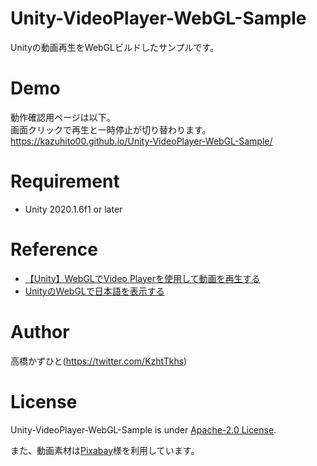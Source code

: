 # Unity-VideoPlayer-WebGL-Sample
Unityの動画再生をWebGLビルドしたサンプルです。

# Demo
動作確認用ページは以下。<br>
画面クリックで再生と一時停止が切り替わります。<br>
https://kazuhito00.github.io/Unity-VideoPlayer-WebGL-Sample/

# Requirement 
* Unity 2020.1.6f1 or later

# Reference
* [【Unity】WebGLでVideo Playerを使用して動画を再生する](https://chiritsumo-blog.com/unity-video-player-webgl/)
* [UnityのWebGLで日本語を表示する](https://qiita.com/tsubaki_t1/items/93e4b91b830729cd93a4)

# Author
高橋かずひと(https://twitter.com/KzhtTkhs)
 
# License 
Unity-VideoPlayer-WebGL-Sample is under [Apache-2.0 License](LICENSE).

また、動画素材は[Pixabay](https://pixabay.com/ja/videos/)様を利用しています。
